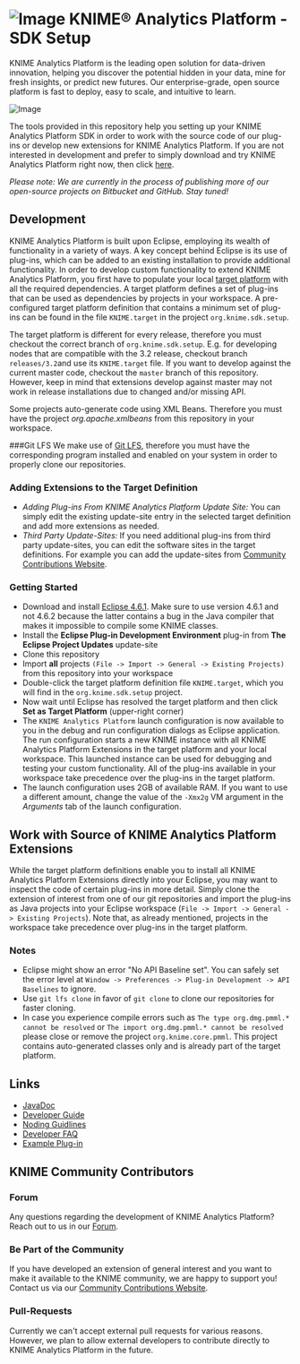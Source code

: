 # ![Image](https://www.knime.org/files/knime_logo_github_40x40.png) KNIME® Analytics Platform - SDK Setup

KNIME Analytics Platform is the leading open solution for data-driven innovation, helping you discover the potential hidden in your data, mine for fresh insights, or predict new futures. Our enterprise-grade, open source platform is fast to deploy, easy to scale, and intuitive to learn.

![Image](http://www.knime.org/files/images/products/AnalyticsPlatform/knime-analytics-platform.png)

The tools provided in this repository help you setting up your KNIME Analytics Platform SDK in order to work with the source code of our plug-ins or develop new extensions for KNIME Analytics Platform. If you are not interested in development and prefer to simply download and try KNIME Analytics Platform right now, then click [here](http://knime.com/downloads).

_Please note: We are currently in the process of publishing more of our open-source projects on Bitbucket and GitHub. Stay tuned!_

## Development
KNIME Analytics Platform is built upon Eclipse, employing its wealth of functionality in a variety of ways. A key concept behind Eclipse is its use of plug-ins, which can be added to an existing installation to provide additional functionality. In order to develop custom functionality to extend KNIME Analytics Platform, you first have to populate your local [target platform](https://wiki.eclipse.org/PDE/Target_Definitions) with all the required dependencies. A target platform defines a set of plug-ins that can be used as dependencies by projects in your workspace. A pre-configured target platform definition that 
contains a minimum set of plug-ins can be found in the file ``KNIME.target`` in the project ``org.knime.sdk.setup``.

The target platform is different for every release, therefore you must checkout the correct branch of ``org.knime.sdk.setup``. E.g. for developing
nodes that are compatible with the 3.2 release, checkout branch ``releases/3.2``and use its ``KNIME.target`` file. If you want to develop against the current master code, checkout the ``master`` branch of this repository. However, keep in mind that extensions develop against master may not work in
release installations due to changed and/or missing API.

Some projects auto-generate code using XML Beans. Therefore you must have the project _org.apache.xmlbeans_ from this repository in your workspace.

###Git LFS
We make use of [Git LFS](https://git-lfs.github.com/), therefore you must have the corresponding program installed and enabled on your system in order to properly
clone our repositories.

### Adding Extensions to the Target Definition
* _Adding Plug-ins From KNIME Analytics Platform Update Site:_ You can simply edit the existing update-site entry in the selected target definition and add more extensions as needed.
* _Third Party Update-Sites:_ If you need additional plug-ins from third party update-sites, you can edit the software sites in the target definitions. For example you can add the update-sites from [Community Contributions Website](https://tech.knime.org/community).

### Getting Started
* Download and install [Eclipse 4.6.1](http://www.eclipse.org/downloads/packages/release/Neon/1A). Make sure to use version 4.6.1 and not 4.6.2 because the latter contains a bug 
  in the Java compiler that makes it impossible to compile some KNIME classes.
* Install the __Eclipse Plug-in Development Environment__ plug-in from  __The Eclipse Project Updates__ update-site
* Clone this repository
* Import **all** projects ``(File -> Import -> General -> Existing Projects)`` from this repository into your workspace
* Double-click the target platform definition file ``KNIME.target``, which you will find in the ``org.knime.sdk.setup`` project.
* Now wait until Eclipse has resolved the target platform and then click  __Set as Target Platform__ (upper-right corner)
* The ``KNIME Analytics Platform`` launch configuration is now available to you in the debug and run configuration dialogs as Eclipse application. The run configuration starts a new KNIME instance with all KNIME Analytics Platform Extensions in the target platform and your local workspace. This launched instance can be used for debugging and testing your custom functionality. All of the plug-ins available in your workspace take precedence over the plug-ins in the target platform.
* The launch configuration uses 2GB of available RAM. If you want to use a different amount, change the value of the ``-Xmx2g`` VM argument in the _Arguments_ tab of the launch configuration.

## Work with Source of KNIME Analytics Platform Extensions
While the target platform definitions enable you to install all KNIME Analytics Platform Extensions directly into your Eclipse, you may want to inspect the code of certain plug-ins in more detail. Simply clone the extension of interest from one of our git repositories and import the plug-ins as Java projects into your Eclipse workspace (``File -> Import -> General -> Existing Projects``). Note that, as already mentioned, projects in the workspace take precedence over plug-ins in the target platform.

### Notes
* Eclipse might show an error "No API Baseline set". You can safely set the error level at ``Window -> Preferences -> Plug-in Development -> API Baselines`` to ignore.
* Use ``git lfs clone`` in favor of ``git clone`` to clone our repositories for faster cloning.
* In case you experience compile errors such as ``The type org.dmg.pmml.* cannot be resolved`` or ``The import org.dmg.pmml.* cannot be resolved`` please close or remove the project ``org.knime.core.pmml``. This project contains auto-generated classes only and is already part of the target platform.

## Links
* [JavaDoc](https://tech.knime.org/javadoc-api)
* [Developer Guide](https://tech.knime.org/developer-guide)
* [Noding Guidlines](https://tech.knime.org/files/development/noding_guidelines.pdf)
* [Developer FAQ](https://tech.knime.org/developer/faq)
* [Example Plug-in](https://tech.knime.org/developer/example/node-model)

## KNIME Community Contributors
### Forum
Any questions regarding the development of KNIME Analytics Platform? Reach out to us in our [Forum](https://tech.knime.org/forum).

### Be Part of the Community
If you have developed an extension of general interest and you want to make it available to the KNIME community, we are happy to support you! Contact us via our [Community Contributions Website](https://tech.knime.org/community). 

### Pull-Requests
Currently we can't accept external pull requests for various reasons. However, we plan to allow external developers to contribute directly to KNIME Analytics Platform in the future.